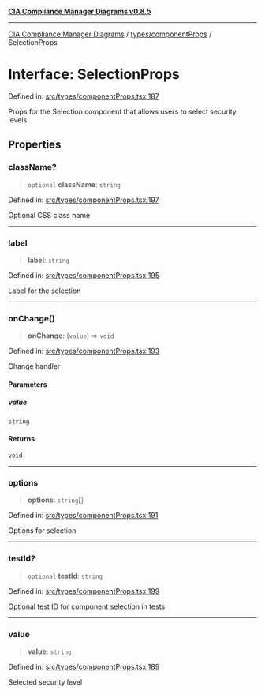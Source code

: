 [**CIA Compliance Manager Diagrams v0.8.5**](../../../README.md)

***

[CIA Compliance Manager Diagrams](../../../modules.md) / [types/componentProps](../README.md) / SelectionProps

# Interface: SelectionProps

Defined in: [src/types/componentProps.tsx:187](https://github.com/Hack23/cia-compliance-manager/blob/b799ef22d9067d09cc69eaeddf109ac9dcdce934/src/types/componentProps.tsx#L187)

Props for the Selection component that allows users to select security levels.

## Properties

### className?

> `optional` **className**: `string`

Defined in: [src/types/componentProps.tsx:197](https://github.com/Hack23/cia-compliance-manager/blob/b799ef22d9067d09cc69eaeddf109ac9dcdce934/src/types/componentProps.tsx#L197)

Optional CSS class name

***

### label

> **label**: `string`

Defined in: [src/types/componentProps.tsx:195](https://github.com/Hack23/cia-compliance-manager/blob/b799ef22d9067d09cc69eaeddf109ac9dcdce934/src/types/componentProps.tsx#L195)

Label for the selection

***

### onChange()

> **onChange**: (`value`) => `void`

Defined in: [src/types/componentProps.tsx:193](https://github.com/Hack23/cia-compliance-manager/blob/b799ef22d9067d09cc69eaeddf109ac9dcdce934/src/types/componentProps.tsx#L193)

Change handler

#### Parameters

##### value

`string`

#### Returns

`void`

***

### options

> **options**: `string`[]

Defined in: [src/types/componentProps.tsx:191](https://github.com/Hack23/cia-compliance-manager/blob/b799ef22d9067d09cc69eaeddf109ac9dcdce934/src/types/componentProps.tsx#L191)

Options for selection

***

### testId?

> `optional` **testId**: `string`

Defined in: [src/types/componentProps.tsx:199](https://github.com/Hack23/cia-compliance-manager/blob/b799ef22d9067d09cc69eaeddf109ac9dcdce934/src/types/componentProps.tsx#L199)

Optional test ID for component selection in tests

***

### value

> **value**: `string`

Defined in: [src/types/componentProps.tsx:189](https://github.com/Hack23/cia-compliance-manager/blob/b799ef22d9067d09cc69eaeddf109ac9dcdce934/src/types/componentProps.tsx#L189)

Selected security level
